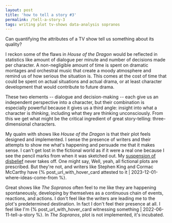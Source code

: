 ```yaml
---
layout: post
title: 'how to tell a story #3'
permalink: /tell-a-story-3
tags: writing plot tv-shows data-analysis sopranos
---
```


Can quantifying the attributes of a TV show tell us something about its quality?
<!--more-->
I reckon some of the flaws in _House of the Dragon_ would be reflected in statistics like amount of dialogue per minute and number of decisions made per character.
A non-negligible amount of time is spent on dramatic montages and orchestral music that create a moody atmosphere and remind us of how serious the situation is.
This comes at the cost of time that could be spent on actual situations and actual drama, or at least character development that would contribute to future drama.

These two elements -- dialogue and decision-making -- each give us an independent perspective into a character, but their combination is especially powerful because it gives us a third angle: insight into what a character is _thinking_, including what they are thinking unconsciously.
From this we get what might be the critical ingredient of great story-telling: three-dimensional characters.

My qualm with shows like _House of the Dragon_ is that their plot feels designed and implemented.
I sense the presence of writers and their attempts to show me what's happening and persuade me that it makes sense.
I can't get lost in the fictional world as if it were a real one because I see the pencil marks from when it was sketched out.
My [suspension of disbelief](https://omni.wikiwand.com/en/articles/Suspension_of_disbelief) never takes off.
One might say, Well, yeah, all fictional plots are prescribed.
But they're not, and writers like Stephen King and Cormac McCarthy have {% post_url_with_hover_card attested to it | 2023-12-01-where-ideas-come-from %}.

Great shows like _The Sopranos_ often feel to me like they are happening spontaneously, developing by themselves as a continuous chain of events, reactions, and actions.
I don't feel like the writers are leading me to the plot's predetermined destination.
In fact I don't feel their presence at all.
I feel like I'm {% post_url_with_hover_card witnessing something | 2022-06-11-tell-a-story %}.
In _The Sopranos_, plot is not implemented, it's incubated.